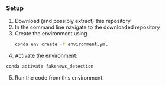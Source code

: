 ### Setup
1. Download (and possibly extract) this repository
2. In the command line navigate to the downloaded repository
3. Create the environment using
   ```bash
   conda env create -f environment.yml
   ```
4. Activate the environment:
```bash
conda activate fakenews_detection
```
5. Run the code from this environment.
